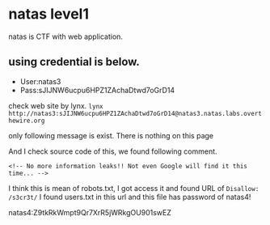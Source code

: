 # natas level1
natas is CTF with web application.

## using credential is below.
- User:natas3
- Pass:sJIJNW6ucpu6HPZ1ZAchaDtwd7oGrD14

check web site by lynx.
`lynx http://natas3:sJIJNW6ucpu6HPZ1ZAchaDtwd7oGrD14@natas3.natas.labs.overthewire.org`

only following message is exist.
There is nothing on this page

And I check source code of this, we found following comment.
~~~
<!-- No more information leaks!! Not even Google will find it this time... -->
~~~

I think this is mean of robots.txt, I got access it and found URL of `Disallow: /s3cr3t/`
I found users.txt in this url and this file has password of natas4!

natas4:Z9tkRkWmpt9Qr7XrR5jWRkgOU901swEZ


